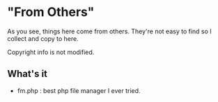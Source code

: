 "From Others"
==================
As you see, things here come from others. They're not easy to find so I collect and copy to here.

Copyright info is not modified.

What's it
-----------------
* fm.php : best php file manager I ever tried.